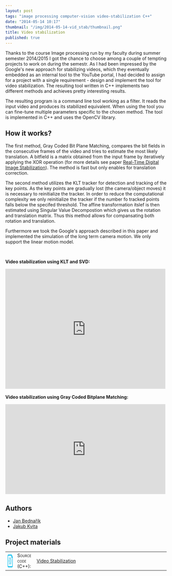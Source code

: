 ```yaml
---
layout: post
tags: "image processing computer-vision video-stabilization C++"
date: "2014-05-14 10:17"
thumbnail: "/img/2014-05-14-vid_stab/thumbnail.png"
title: Video stabilization
published: true
---
```



<div class="post">

<p> Thanks to the course <emph>Image processing</emph> run by my faculty during summer semester 2014/2015 I got the chance to choose among a couple of tempting projects to work on during the semestr. As I had been impressed by the Google's new approach for stabilizing videos, which they eventually embedded as an internal tool to the YouTube portal, I had decided to assign for a project with a single requirement - design and implement the tool for video stabilization. The resulting tool written in C++ implements two different methods and achieves pretty interesting results.</p>

<!--more-->

<p>
The resulting program is a command line tool working as a filter. It reads the input video and produces its stabilized equivalent. When using the tool you can fine-tune multiple parameters specific to the chosen method. The tool is implemented in C++ and uses the OpenCV library.
</p>

<h2>How it works?</h2>

<p>
The first method, Gray Coded Bit Plane Matching, compares the bit fields in the consecutive frames of the video and tries to estimate the most likely translation. A bitfield is a matrix obtained from the input frame by iteratively applying the XOR operation (for more details see paper <a href="http://citeseerx.ist.psu.edu/viewdoc/download?doi=10.1.1.123.6888&rep=rep1&type=pdf">Real-Time Digital Image Stabilization</a>). The method is fast but only enables for translation correction.
</p>

<p>
The second method utilizes the KLT tracker for detection and tracking of the key points. As the key points are gradually lost (the camera/object moves) it is necessary to reinitialize the tracker. In order to reduce the computational complexity we only reinitialize the tracker if the number fo tracked points falls below the specifed threshold. The affine transformation itslef is then estimated using Singular Value Decompostion which gives us the rotation and translation matrix. Thus this method allows for compansating both rotation and translation.
</p>

<p>
Furthermore we took the Google's approach described in this paper and implemented the simulation of the long term camera motion. We only support the linear motion model.
</p>

<br>

<p><strong>Video stabilization using KLT and SVD:</strong></p>
<iframe src="https://player.vimeo.com/video/145458594" width="500" height="375" frameborder="0" webkitallowfullscreen mozallowfullscreen allowfullscreen></iframe>

<p><strong>Video stabilization using Gray Coded Bitplane Matching:</strong></p>
<iframe src="https://player.vimeo.com/video/145456516" width="500" height="281" frameborder="0" webkitallowfullscreen mozallowfullscreen allowfullscreen></iframe>

<h2>Authors</h2>
<ul>
<li><a href="mailto:jan.bednarik@hotmail.cz">Jan Bednařík</a></li>
<li><a href="mailto:kvitajakub@gmail.com ">Jakub Kvita</a></li>
</ul>

<h2>Project materials</h2>

<table>
  <col width="6%">
  <col width="12%">
  <tr>
    <td><img src="/img/source.png" alt="source code icon" width="40" height="40" align="middle"></td>
    <td><span style="font-variant: small-caps;">Source code (C++):</span></td>
    <td><a href="https://github.com/bednarikjan/TrajectoryClustering">Video Stabilization</a></td>
  </tr>
</table>

</div>
